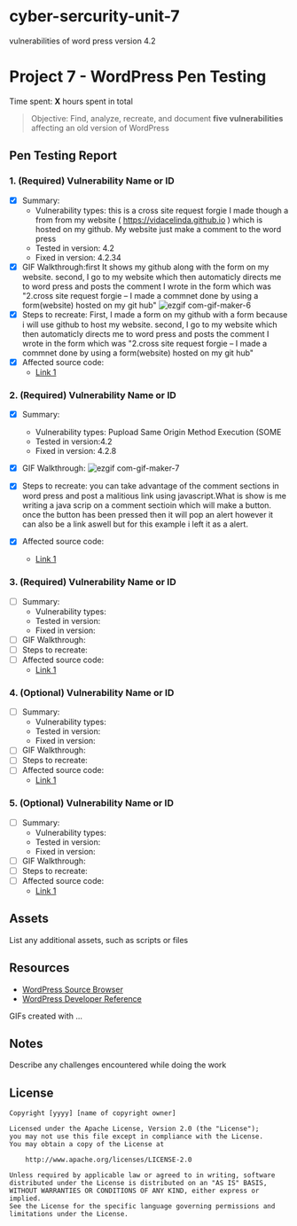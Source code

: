 # cyber-sercurity-unit-7
vulnerabilities of word press version 4.2

# Project 7 - WordPress Pen Testing

Time spent: **X** hours spent in total

> Objective: Find, analyze, recreate, and document **five vulnerabilities** affecting an old version of WordPress

## Pen Testing Report

### 1. (Required) Vulnerability Name or ID

- [x] Summary: 
  - Vulnerability types: this is a cross site request forgie I made though a from from my website ( https://vidacelinda.github.io ) which is hosted on my github. My website just make a comment to the word press 
  - Tested in version: 4.2
  - Fixed in version: 4.2.34
- [x] GIF Walkthrough:first It shows my github along with the form on my website. second, I go to my website which then automaticly directs me to word press and posts the comment I wrote in the form which was "2.cross site request forgie – I made a commnet done by using a form(website) hosted on my git hub"
  ![ezgif com-gif-maker-6](https://user-images.githubusercontent.com/87499194/200404554-852fd2bf-b57a-4d03-b239-213c43d2d564.gif)
- [x] Steps to recreate: First, I made a form on my github with a form because i will use github to host my website. second, I go to my website which then automaticly directs me to word press and posts the comment I wrote in the form which was "2.cross site request forgie – I made a commnet done by using a form(website) hosted on my git hub"
- [x] Affected source code: 
  - [Link 1](https://wordpress.org/news/2022/10/wordpress-6-0-3-security-release/)

### 2. (Required) Vulnerability Name or ID

- [x] Summary: 
  - Vulnerability types: Pupload Same Origin Method Execution (SOME
  - Tested in version:4.2
  - Fixed in version: 4.2.8
- [x] GIF Walkthrough: ![ezgif com-gif-maker-7](https://user-images.githubusercontent.com/87499194/200424551-5a4f288b-0fee-432c-8a20-10bf1bc71511.gif)

- [x] Steps to recreate: you can take advantage of the comment sections in word press and post a malitious link using javascript.What is show is me writing a java scrip on a comment sectioin which will make a button. once the button has been pressed then it will pop an alert however it can also be a link aswell but for this example i left it as a alert.
- [x] Affected source code:
  - [Link 1](https://wordpress.org/news/2016/05/wordpress-4-5-2/)

### 3. (Required) Vulnerability Name or ID

- [ ] Summary: 
  - Vulnerability types:
  - Tested in version:
  - Fixed in version: 
- [ ] GIF Walkthrough: 
- [ ] Steps to recreate: 
- [ ] Affected source code:
  - [Link 1](https://core.trac.wordpress.org/browser/tags/version/src/source_file.php)

### 4. (Optional) Vulnerability Name or ID

- [ ] Summary: 
  - Vulnerability types:
  - Tested in version:
  - Fixed in version: 
- [ ] GIF Walkthrough: 
- [ ] Steps to recreate: 
- [ ] Affected source code:
  - [Link 1](https://core.trac.wordpress.org/browser/tags/version/src/source_file.php)

### 5. (Optional) Vulnerability Name or ID

- [ ] Summary: 
  - Vulnerability types:
  - Tested in version:
  - Fixed in version: 
- [ ] GIF Walkthrough: 
- [ ] Steps to recreate: 
- [ ] Affected source code:
  - [Link 1](https://core.trac.wordpress.org/browser/tags/version/src/source_file.php) 

## Assets

List any additional assets, such as scripts or files

## Resources

- [WordPress Source Browser](https://core.trac.wordpress.org/browser/)
- [WordPress Developer Reference](https://developer.wordpress.org/reference/)

GIFs created with  ...
<!-- Recommended GIF Tools:
[Kap](https://getkap.co/) for macOS
[ScreenToGif](https://www.screentogif.com/) for Windows
[peek](https://github.com/phw/peek) for Linux. -->

## Notes

Describe any challenges encountered while doing the work

## License

    Copyright [yyyy] [name of copyright owner]

    Licensed under the Apache License, Version 2.0 (the "License");
    you may not use this file except in compliance with the License.
    You may obtain a copy of the License at

        http://www.apache.org/licenses/LICENSE-2.0

    Unless required by applicable law or agreed to in writing, software
    distributed under the License is distributed on an "AS IS" BASIS,
    WITHOUT WARRANTIES OR CONDITIONS OF ANY KIND, either express or implied.
    See the License for the specific language governing permissions and
    limitations under the License.

